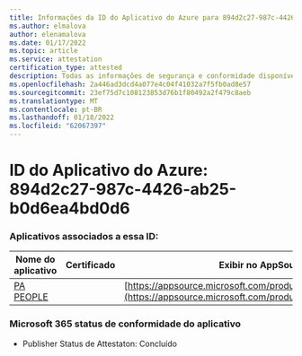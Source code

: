 ```yaml
---
title: Informações da ID do Aplicativo do Azure para 894d2c27-987c-4426-ab25-b0d6ea4bd0d6
ms.author: elmalova
author: elenamalova
ms.date: 01/17/2022
ms.topic: article
ms.service: attestation
certification_type: attested
description: Todas as informações de segurança e conformidade disponíveis para 894d2c27-987c-4426-ab25-b0d6ea4bd0d6.
ms.openlocfilehash: 2a446ad3dcd4a077e4c04f41032a7f5fb0ad8e57
ms.sourcegitcommit: 23ef75d7c108123853d76b1f80492a2f479c8aeb
ms.translationtype: MT
ms.contentlocale: pt-BR
ms.lasthandoff: 01/18/2022
ms.locfileid: "62067397"
---
```

# <a name="azure-app-id-894d2c27-987c-4426-ab25-b0d6ea4bd0d6"></a>ID do Aplicativo do Azure: 894d2c27-987c-4426-ab25-b0d6ea4bd0d6


### <a name="apps-associated-with-this-id"></a>Aplicativos associados a essa ID:
| **Nome do aplicativo** | **Certificado** | **Exibir no AppSource** |
|--------------|---------------|-----------------------|
| [PA PEOPLE](https://docs.microsoft.com/microsoft-365-app-certification/forward/WA200002948) |  | [https://appsource.microsoft.com/product/office/WA200002948](https://appsource.microsoft.com/product/office/WA200002948) |

### <a name="microsoft-365-app-compliance-status"></a>Microsoft 365 status de conformidade do aplicativo
- Publisher Status de Attestaton: Concluído
